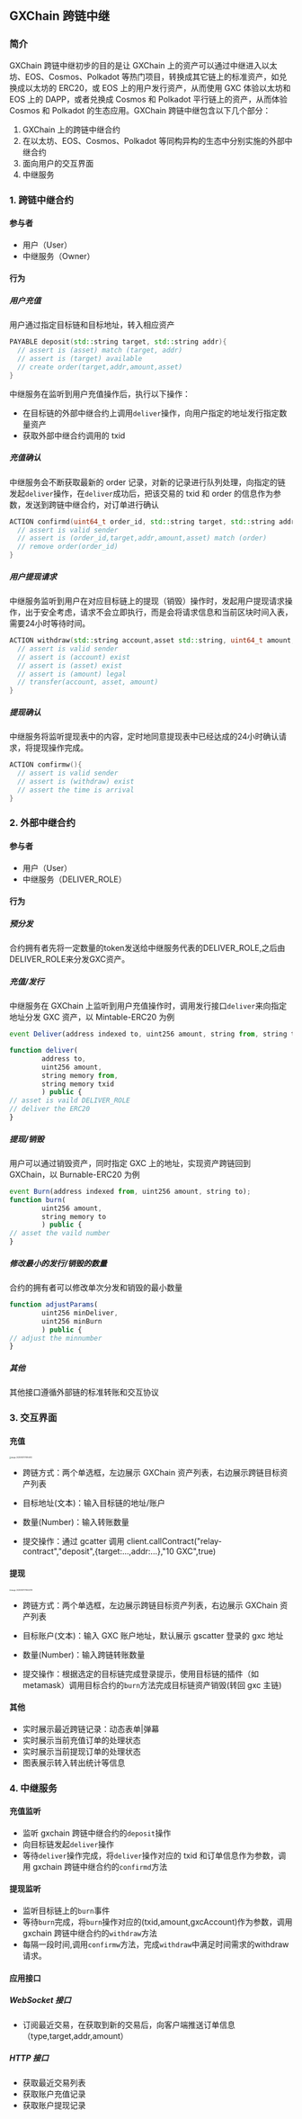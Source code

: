 ## GXChain 跨链中继

### 简介

GXChain 跨链中继初步的目的是让 GXChain 上的资产可以通过中继进入以太坊、EOS、Cosmos、Polkadot 等热门项目，转换成其它链上的标准资产，如兑换成以太坊的 ERC20，或 EOS 上的用户发行资产，从而使用 GXC 体验以太坊和 EOS 上的 DAPP，或者兑换成 Cosmos 和 Polkadot 平行链上的资产，从而体验 Cosmos 和 Polkadot 的生态应用。GXChain 跨链中继包含以下几个部分：

1. GXChain 上的跨链中继合约
2. 在以太坊、EOS、Cosmos、Polkadot 等同构异构的生态中分别实施的外部中继合约
3. 面向用户的交互界面
4. 中继服务

### 1. 跨链中继合约

#### 参与者

- 用户（User）
- 中继服务（Owner）

#### 行为

##### 用户充值

用户通过指定目标链和目标地址，转入相应资产

```C++
PAYABLE deposit(std::string target, std::string addr){
  // assert is (asset) match (target, addr)
  // assert is (target) available
  // create order(target,addr,amount,asset)
}
```

中继服务在监听到用户充值操作后，执行以下操作：

- 在目标链的外部中继合约上调用`deliver`操作，向用户指定的地址发行指定数量资产
- 获取外部中继合约调用的 txid

##### 充值确认

中继服务会不断获取最新的 order 记录，对新的记录进行队列处理，向指定的链发起`deliver`操作，在`deliver`成功后，把该交易的 txid 和 order 的信息作为参数，发送到跨链中继合约，对订单进行确认

```c++
ACTION confirmd(uint64_t order_id, std::string target, std::string addr, uint64_t amount, uint64_t asset){
  // assert is valid sender
  // assert is (order_id,target,addr,amount,asset) match (order)
  // remove order(order_id)
}
```

##### 用户提现请求

中继服务监听到用户在对应目标链上的提现（销毁）操作时，发起用户提现请求操作，出于安全考虑，请求不会立即执行，而是会将请求信息和当前区块时间入表，需要24小时等待时间。

```C++
ACTION withdraw(std::string account,asset std::string, uint64_t amount,std::string from_target, std::string txid){
  // assert is valid sender
  // assert is (account) exist
  // assert is (asset) exist
  // assert is (amount) legal
  // transfer(account, asset, amount)
}
```

##### 提现确认
中继服务将监听提现表中的内容，定时地同意提现表中已经达成的24小时确认请求，将提现操作完成。
```C++
ACTION comfirmw(){
  // assert is valid sender
  // assert is (withdraw) exist
  // assert the time is arrival
}
```

### 2. 外部中继合约

#### 参与者

- 用户（User）
- 中继服务（DELIVER_ROLE）

#### 行为

##### 预分发
合约拥有者先将一定数量的token发送给中继服务代表的DELIVER_ROLE,之后由DELIVER_ROLE来分发GXC资产。
##### 充值/发行

中继服务在 GXChain 上监听到用户充值操作时，调用发行接口`deliver`来向指定地址分发 GXC 资产，以 Mintable-ERC20 为例

```js
event Deliver(address indexed to, uint256 amount, string from, string txid);

function deliver(
        address to,
        uint256 amount,
        string memory from,
        string memory txid
        ) public {
// asset is vaild DELIVER_ROLE
// deliver the ERC20
}
```

##### 提现/销毁

用户可以通过销毁资产，同时指定 GXC 上的地址，实现资产跨链回到 GXChain，以 Burnable-ERC20 为例

```js
event Burn(address indexed from, uint256 amount, string to);
function burn(
        uint256 amount,
        string memory to
        ) public {
// asset the vaild number 
}

```
##### 修改最小的发行/销毁的数量
合约的拥有者可以修改单次分发和销毁的最小数量
```js
function adjustParams(
        uint256 minDeliver, 
        uint256 minBurn
        ) public {
// adjust the minnumber
}
```

##### 其他

其他接口遵循外部链的标准转账和交互协议

### 3. 交互界面

#### 充值

<img src="./image-20200807170954612.png" alt="image-20200807170954612" style="zoom:20%;" />

- 跨链方式：两个单选框，左边展示 GXChain 资产列表，右边展示跨链目标资产列表

- 目标地址(文本)：输入目标链的地址/账户
- 数量(Number)：输入转账数量
- 提交操作：通过 gcatter 调用 client.callContract("relay-contract","deposit",{target:...,addr:...},"10 GXC",true)

#### 提现

<img src="./image-20200807170944739.png" alt="image-20200807170944739" style="zoom:20%;" />

- 跨链方式：两个单选框，左边展示跨链目标资产列表，右边展示 GXChain 资产列表

- 目标账户(文本)：输入 GXC 账户地址，默认展示 gscatter 登录的 gxc 地址
- 数量(Number)：输入跨链转账数量
- 提交操作：根据选定的目标链完成登录提示，使用目标链的插件（如 metamask）调用目标合约的`burn`方法完成目标链资产销毁(转回 gxc 主链)

#### 其他

- 实时展示最近跨链记录：动态表单|弹幕
- 实时展示当前充值订单的处理状态
- 实时展示当前提现订单的处理状态
- 图表展示转入转出统计等信息

### 4. 中继服务

#### 充值监听

- 监听 gxchain 跨链中继合约的`deposit`操作
- 向目标链发起`deliver`操作
- 等待`deliver`操作完成，将`deliver`操作对应的 txid 和订单信息作为参数，调用 gxchain 跨链中继合约的`confirmd`方法

#### 提现监听

- 监听目标链上的`burn`事件
- 等待`burn`完成，将`burn`操作对应的(txid,amount,gxcAccount)作为参数，调用 gxchain 跨链中继合约的`withdraw`方法
- 每隔一段时间,调用`confirmw`方法，完成`withdraw`中满足时间需求的withdraw请求。

#### 应用接口

##### WebSocket 接口

- 订阅最近交易，在获取到新的交易后，向客户端推送订单信息（type,target,addr,amount）

##### HTTP 接口

- 获取最近交易列表
- 获取账户充值记录
- 获取账户提现记录
